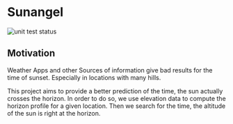 # Sunangel

![unit test status](https://github.com/cloudsftp/Sunangel/actions/workflows/core_unit_tests.yaml/badge.svg?branch=develop)

## Motivation

Weather Apps and other Sources of information give bad results for the time of sunset.
Especially in locations with many hills.

This project aims to provide a better prediction of the time, the sun actually crosses the horizon.
In order to do so, we use elevation data to compute the horizon profile for a given location.
Then we search for the time, the altitude of the sun is right at the horizon.
